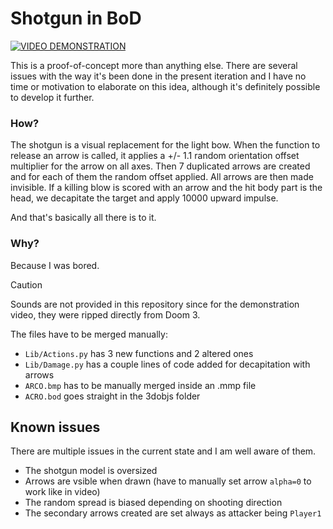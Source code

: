 # Shotgun in BoD

[![VIDEO DEMONSTRATION](https://img.youtube.com/vi/r97QfIiLoQ8/0.jpg)](https://www.youtube.com/watch?v=r97QfIiLoQ8)

This is a proof-of-concept more than anything else. There are several issues with the way it's been done in the present iteration and I have no time or motivation to elaborate on this idea, although it's definitely possible to develop it further.


### How?
The shotgun is a visual replacement for the light bow.
When the function to release an arrow is called, it applies a +/- 1.1 random orientation offset multiplier for the arrow on all axes.
Then 7 duplicated arrows are created and for each of them the random offset applied.
All arrows are then made invisible.
If a killing blow is scored with an arrow and the hit body part is the head, we decapitate the target and apply 10000 upward impulse.

And that's basically all there is to it.

### Why?
Because I was bored.

>[!CAUTION]
>Sounds are not provided in this repository since for the demonstration video, they were ripped directly from Doom 3.

The files have to be merged manually:
* `Lib/Actions.py` has 3 new functions and 2 altered ones
* `Lib/Damage.py` has a couple lines of code added for decapitation with arrows
* `ARCO.bmp` has to be manually merged inside an .mmp file
* `ACRO.bod` goes straight in the 3dobjs folder


## Known issues
There are multiple issues in the current state and I am well aware of them.

* The shotgun model is oversized
* Arrows are vsible when drawn (have to manually set arrow `alpha=0` to work like in video)
* The random spread is biased depending on shooting direction
* The secondary arrows created are set always as attacker being `Player1`
